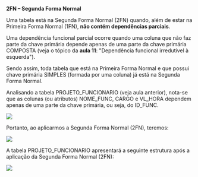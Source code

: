 **2FN – Segunda Forma Normal**

Uma tabela está na Segunda Forma Normal (2FN) quando, além de estar na Primeira Forma Normal (1FN), **não contém dependências parciais**.

Uma dependência funcional parcial ocorre quando uma coluna que não faz parte da chave primária depende apenas de uma parte da chave primária COMPOSTA (veja o tópico da **aula 11**: "Dependência funcional irredutível à esquerda").

Sendo assim, toda tabela que está na Primeira Forma Normal e que possui chave primária SIMPLES (formada por uma coluna) já está na Segunda Forma Normal.

Analisando a tabela PROJETO_FUNCIONARIO (veja aula anterior), nota-se que as colunas (ou atributos) NOME_FUNC, CARGO e VL_HORA dependem apenas de uma parte da chave primária, ou seja, do ID_FUNC.

[![](https://img.uninove.br/static/0/0/0/0/0/0/0/1/2/1/9/121961/a13i01_md80_100.jpg)](https://img.uninove.br/static/0/0/0/0/0/0/0/1/2/1/9/121961/a13i01_md80_100.jpg)

Portanto, ao aplicarmos a Segunda Forma Normal (2FN), teremos:

[![](https://img.uninove.br/static/0/0/0/0/0/0/0/1/2/1/9/121963/a13i02_md80_100.jpg)](https://img.uninove.br/static/0/0/0/0/0/0/0/1/2/1/9/121963/a13i02_md80_100.jpg)

A tabela PROJETO_FUNCIONARIO apresentará a seguinte estrutura após a aplicação da Segunda Forma Normal (2FN):

[![](https://img.uninove.br/static/0/0/0/0/0/0/0/1/2/1/9/121962/a13i03_md80_100.jpg)](https://img.uninove.br/static/0/0/0/0/0/0/0/1/2/1/9/121962/a13i03_md80_100.jpg)
